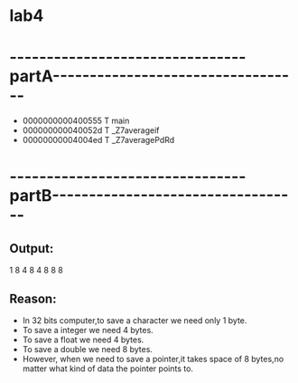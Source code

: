 # lab4
# --------------------------------partA----------------------------------
* 0000000000400555 T main
* 000000000040052d T _Z7averageif
* 00000000004004ed T _Z7averagePdRd

# --------------------------------partB----------------------------------
## Output:
 1 8
 4 8
 4 8
 8 8
## Reason:
* In 32 bits computer,to save a character we need only 1 byte.
* To save a integer we need 4 bytes.
* To save a float we need 4 bytes.
* To save a double we need 8 bytes.
* However, when we need to save a pointer,it takes space of 8 bytes,no matter what kind of data the pointer  points to.
